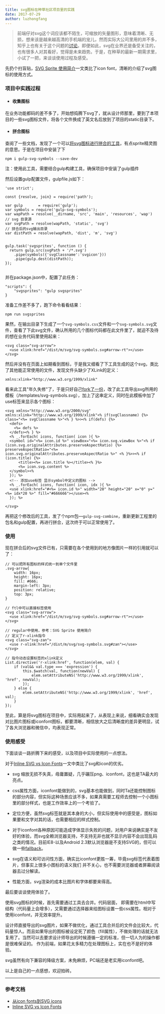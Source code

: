 ```yaml
---
title: svg图标在种草社区项目里的实践
date: 2017-07-29
author: luzhongfang
---
```

> 前端仔对svg这个词应该都不陌生，可缩放的矢量图形，意味着清晰、无损，想来该是越来越高清的手机端的宠儿，然而实际大公司里用的并不多，知乎上也有关于这个问题的[讨论](https://www.zhihu.com/question/26865508)。即便如此，svg在业界还是备受关注的，也有很多人对其看好，觉得是未来趋势。于是，在种草的最新一期需求里，小试了一把，来谈谈使用过程及感受。

先扔个扫盲贴，[SVG Sprite 使用简介](https://github.com/kaola-fed/blog/issues/36)一文类比了icon font，清晰的介绍了svg图标的使用方式。

<!-- more -->

### 项目中实践过程

- #### 收集图标

在业务功能都码的差不多了，开始想捣腾下svg了，就从设计师那里，要到了本项目的一些svg图标文件，将各个文件换成了英文名后放到了项目的static目录下。


- #### 拼合图标

查阅了一些文档，发现了一个可以[将svg图标进行拼合的工具](https://github.com/Hiswe/gulp-svg-symbols)，有点sprite精灵图的意思。于是在项目中安装了下

```
npm i gulp-svg-symbols --save-dev
```
注：使用此工具，需要结合gulp构建工具，确保项目中安装了gulp插件

然后设置gulp配置文件，gulpfile.js如下：

```
'use strict';

const {resolve, join} = require('path');

var gulp       = require('gulp');
var symbols = require('gulp-svg-symbols');
var wapPath = resolve(__dirname, 'src', 'main', 'resources', 'wap')
// svg 目录源
var svgPath = resolve(wapPath, 'static', 'svg')
// 拼合后的svg输出目录
var distPath = resolve(wapPath, 'dist', 'm', 'svg')


gulp.task('svgsprites', function () {
  return gulp.src(svgPath + '/*.svg')
    .pipe(symbols({'svgClassname':'svgicon'}))
    .pipe(gulp.dest(distPath));
});


```
并在package.json中，配置了此任务：

```
"scripts": {
    "svgsprites": "gulp svgsprites"
}
```

准备工作差不多了，跑下命令看看结果：
```
npm run svgsprites
```

果然，在输出目录下生成了一个`svg-symbols.css`文件和一个`svg-symbols.svg`文件，查看了下此svg文件，确认所用的几个图标代码都在此文件里了，就迫不及待的想在业务代码里使用起来：

```
<svg class="svg-arrow">
  <use xlink:href="/dist/m/svg/svg-symbols.svg#arrow-rt"></use>
</svg>

```

然后并没有在页面上如期看到图标，于是我又细看了下工具生成的这个svg，类比了其他能正常使用的文件，发现文件头缺少了XLink的定义：
```
xmlns:xlink="http://www.w3.org/1999/xlink"
```
看来此工具"年久失修"了，于是只好自己[fork了一份](https://github.com/lzf0402/gulp-svg-symbols)，改了此工具导出svg所用的模板（/templates/svg-symbols.svg），加上了这串定义，同时在此模板中加了use标签来显示各个图标：

```
<svg xmlns="http://www.w3.org/2000/svg" xmlns:xlink="http://www.w3.org/1999/xlink"<% if(svgClassname) {%> class="<%= svgClassname %>"<% } %>><% if(defs) {%>
  <defs>
  	<%= defs %>
  </defs><% } %>
  <% _.forEach( icons, function( icon ){ %>
  <symbol id="<%= icon.id %>" viewBox="<%= icon.svg.viewBox %>"<% if (icon.svg.originalAttributes.preserveAspectRatio) {%> preserveAspectRatio="<%= icon.svg.originalAttributes.preserveAspectRatio %>" <% }%>><% if (icon.title) {%>
      <title><%= icon.title %></title><% }%>
      <%= icon.svg.content %>
  </symbol><%
  }); %>
  <!-- 添加use标签 显示symbol中定义的图标 -->
  <% _.forEach( icons, function( icon, idx ){ %>
  <use xlink:href="#<%= icon.id %>" width="20" height="20" x="0" y="<%= idx*20 %>" fill="#666666"></use><%
  }); %>

</svg>

```
再把这个修改后的工具，发了个npm包—`gulp-svg-combine`，重新更新工程里的包名和gulp配置，再进行拼合，这次终于可以正常使用了。

### 使用

现在拼合后的svg文件已有，只需要在各个使用到的地方像图片一样的引用就可以了：


```
// 可以把所有图标的样式统一到单个文件里
.svg-arrow{
    width: 16px;
    height: 16px;
    fill: #666;
    margin-left: 3px;
    position: relative;
    top: 3px;
}

// ftl中可以直接标签使用
<svg class="svg-arrow">
  <use xlink:href="/dist/m/svg/svg-symbols.svg#arrow-rt"></use>
</svg>

// regular中使用，参考：SVG Sprite 使用简介
// 定义了r-xlink指令
<svg class="svg-zan">
  <use r-xlink:href="/dist/m/svg/svg-symbols.svg#zan"></use>
</svg>

// 指令动态设置标签的xlink定义
List.directive('r-xlink:href', function(elem, val) {
    if (val&& val.type === 'expression') {
        this.$watch(val, function(newVal) {
            elem.setAttributeNS('http://www.w3.org/1999/xlink', 'href', newVal);
        });
    } else {
        elem.setAttributeNS('http://www.w3.org/1999/xlink', 'href', val);
    }
});

```

至此，算是将svg图标在项目中，实际用起来了，从表现上来说，细看确实会发现对比图片图标或iconfont图标，都要清晰，相信放大之后清晰度的差异更明显，试了各大浏览器和微信中，均表现正常。


### 使用感受

下面谈谈一路折腾下来的感受，以及项目中实际使用的一点想法。


对于[Inline SVG vs Icon Fonts](https://css-tricks.com/icon-fonts-vs-svg/)一文中类比了svg和icon的优劣。
- svg 缩放无损不失真，毋庸置疑，几乎碾压png、iconfont，这也是TA最大的亮点。

- css属性方面，iconfont能做到的，svg基本也能做到，同时Ta还能控制图标的部分内容，但实际这种场景应该不多，如果真需要工程师去控制一个小图标里的部分样式，也是工作效率上的一个考验了。

- 定位方便，虽然svg标签就是其本身的大小，但实际使用中的感受是，图标如果要和文字对其的话，也需要相应的样式控制。

- 对于iconfont各种原因可能造成字体显示失败的问题，对用户来说确实是不友好的体验，而svg全赖浏览器支持，不支持无非也就不显示内容不会出现乱码之类的情况。目前IE8-以及Android 2.3默认浏览器是不支持SVG的，但可以做一些[fallback](一些SVG向下兼容优雅降级技术)。

- svg在语义和可访问性方面，确实比iconfont更胜一筹，毕竟svg标签代表着图片，但事实上很多小图标的语义我们
并不关心，也不需要浏览器或者屏幕阅读器去过分解读。

- 性能方面，svg渲染的成本比图片和字体都要来得高。

最后要谈谈使用体验了。

使用svg图标的时候，首先需要通过工具去合并。代码层面，
即需要在html中写结构（代码量上会增多），又需要通过选择器来给图标设置一些css属性。相对于使用iconfont，并无效率提升。

设计师直接导出的svg图片，如果不做优化，通过工具合并后的文件会比较大，代码量惊人。而且如果导出的图标被设定死了颜色（fill属性），不做处理的话就无法复用了。当然可以去要求设计师导出的时候遵循一定的标准，但一切人为的操作都是很难保证的。 作为前端，如果花太多精力在处理图标上，实在也不是好的体验。

svg虽然有向下兼容的降级方案，未免麻烦，PC端还是老实用iconfont吧。

以上是自己的一点感想，欢迎拍砖。

---
### 参考文档
- [从icon fonts到SVG icons](http://leungwensen.github.io/blog/2016/from-icon-fonts-to-svg-icons.html)
- [Inline SVG vs Icon Fonts](https://css-tricks.com/icon-fonts-vs-svg/)
